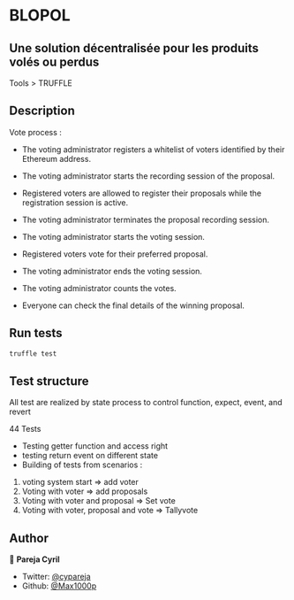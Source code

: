 # BLOPOL
## Une solution décentralisée pour les produits volés ou perdus
Tools > TRUFFLE

## Description 

Vote process : 

- The voting administrator registers a whitelist of voters identified by their Ethereum address.

- The voting administrator starts the recording session of the proposal.

- Registered voters are allowed to register their proposals while the registration session is active.

- The voting administrator terminates the proposal recording session.

- The voting administrator starts the voting session.

- Registered voters vote for their preferred proposal.

- The voting administrator ends the voting session.

- The voting administrator counts the votes.

- Everyone can check the final details of the winning proposal.


## Run tests

```sh
truffle test
```

## Test structure
All test are realized by state process to control function, expect, event, and revert

44 Tests

- Testing getter function and access right
- testing return event on different state
- Building of tests from scenarios :
1) voting system start => add voter
2) Voting with voter => add proposals
3) Voting with voter and proposal => Set vote
4) Voting with voter, proposal and vote => Tallyvote


## Author

👤 **Pareja Cyril**

* Twitter: [@cypareja](https://twitter.com/cypareja)
* Github: [@Max1000p](https://github.com/Max1000p)
